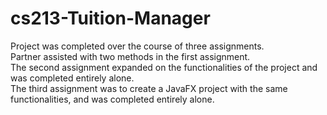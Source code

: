 # cs213-Tuition-Manager
Project was completed over the course of three assignments. <br />
Partner assisted with two methods in the first assignment. <br />
The second assignment expanded on the functionalities of the project and was completed entirely alone. <br />
The third assignment was to create a JavaFX project with the same functionalities, and was completed entirely alone.
